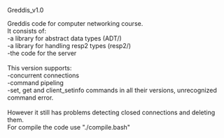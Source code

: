 Greddis_v1.0

Greddis code for computer networking course.<br>
It consists of:<br>
-a library for abstract data types (ADT/)<br>
-a library for handling resp2 types (resp2/)<br>
-the code for the server<br>
<br>
This version supports:<br>
-concurrent connections<br>
-command pipeling<br>
-set, get and client_setinfo commands in all their versions, unrecognized command error.<br>
<br>
However it still has problems detecting closed connections and deleting them.<br>
For compile the code use "./compile.bash"<br>
